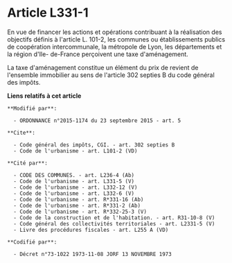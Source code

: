 # Article L331-1

En vue de financer les actions et opérations contribuant à la réalisation des objectifs définis à l'article L. 101-2, les
communes ou établissements publics de coopération intercommunale, la métropole de Lyon, les départements et la région d'Ile-
de-France perçoivent une taxe d'aménagement. 

La taxe d'aménagement constitue un élément du prix de revient de l'ensemble immobilier au sens de l'article 302 septies B du
code général des impôts.

**Liens relatifs à cet article**

	**Modifié par**:

	  - ORDONNANCE n°2015-1174 du 23 septembre 2015 - art. 5

	**Cite**:

	  - Code général des impôts, CGI. - art. 302 septies B
	  - Code de l'urbanisme - art. L101-2 (VD)

	**Cité par**:

	  - CODE DES COMMUNES. - art. L236-4 (Ab)
	  - Code de l'urbanisme - art. L331-5 (V)
	  - Code de l'urbanisme - art. L332-12 (V)
	  - Code de l'urbanisme - art. L332-6 (V)
	  - Code de l'urbanisme - art. R*331-16 (Ab)
	  - Code de l'urbanisme - art. R*331-2 (Ab)
	  - Code de l'urbanisme - art. R*332-25-3 (V)
	  - Code de la construction et de l'habitation. - art. R31-10-8 (V)
	  - Code général des collectivités territoriales - art. L2331-5 (V)
	  - Livre des procédures fiscales - art. L255 A (VD)

	**Codifié par**:

	  - Décret n°73-1022 1973-11-08 JORF 13 NOVEMBRE 1973
